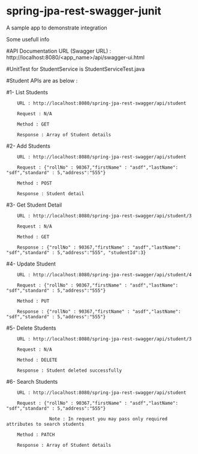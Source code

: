 # spring-jpa-rest-swagger-junit
A sample app to demonstrate integration

Some usefull info

#API Documentation URL (Swagger URL) : http://localhost:8080/<app_name>/api/swagger-ui.html

#UnitTest for StudentService is StudentServiceTest.java

#Student APIs are as below :


  #1- List Students
  
        URL : http://localhost:8080/spring-jpa-rest-swagger/api/student
        
        Request : N/A
        
        Method : GET
        
        Response : Array of Student details
        
        
  #2- Add Students
  
        URL : http://localhost:8080/spring-jpa-rest-swagger/api/student
        
        Request : {"rollNo" : 90367,"firstName" : "asdf","lastName": "sdf","standard" : 5,"address":"555"}
        
        Method : POST
        
        Response : Student detail
        
        
  #3- Get Student Detail
  
        URL : http://localhost:8080/spring-jpa-rest-swagger/api/student/3
        
        Request : N/A
        
        Method : GET
        
        Response : {"rollNo" : 90367,"firstName" : "asdf","lastName": "sdf","standard" : 5,"address":"555", "studentId":3}
        
        
  #4- Update Student
  
        URL : http://localhost:8080/spring-jpa-rest-swagger/api/student/4
        
        Request : {"rollNo" : 90367,"firstName" : "asdf","lastName": "sdf","standard" : 5,"address":"555"}
        
        Method : PUT
        
        Response : {"rollNo" : 90367,"firstName" : "asdf","lastName": "sdf","standard" : 5,"address":"555"}
        
        
  #5- Delete Students
  
        URL : http://localhost:8080/spring-jpa-rest-swagger/api/student/3
        
        Request : N/A
        
        Method : DELETE
        
        Response : Student deleted successfully
        
        
  #6- Search Students
  
        URL : http://localhost:8080/spring-jpa-rest-swagger/api/student
        
        Request : {"rollNo" : 90367,"firstName" : "asdf","lastName": "sdf","standard" : 5,"address":"555"}
        
                    Note : In request you may pass only required attributes to search students
                    
        Method : PATCH
        
        Response : Array of Student details
        
        
